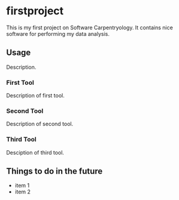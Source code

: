 # firstproject
This is my first project on Software Carpentryology. 
It contains nice software for performing my data analysis. 

## Usage 
Description. 
### First Tool
Description of first tool.
### Second Tool
Description of second tool.
### Third Tool
Desciption of third tool.

## Things to do in the future
- item 1
- item 2


